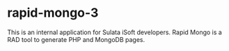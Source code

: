 # rapid-mongo-3
This is an internal application for Sulata iSoft developers. Rapid Mongo is a RAD tool to generate PHP and MongoDB pages.
